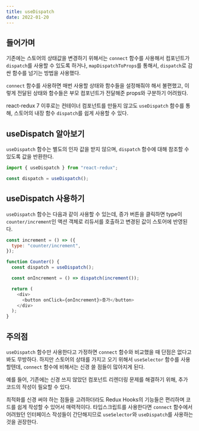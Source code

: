 ```yaml
---
title: useDispatch
date: 2022-01-20
---
```


## 들어가며

기존에는 스토어의 상태값을 변경하기 위해서는 `connect` 함수를 사용해서 컴포넌트가 `dispatch`를 사용할 수 있도록 하거나, `mapDispatchToProps`를 통해서, `dispatch`로 감싼 함수를 넘기는 방법을 사용했다.

`connect` 함수를 사용하면 매번 사용할 상태와 함수들을 설정해줘야 해서 불편했고, 이렇게 전달된 상태와 함수들은 부모 컴포넌트가 전달해준 props와 구분하기 어려웠다.

react-redux 7 이후로는 컨테이너 컴포넌트를 만들지 않고도 `useDispatch` 함수를 통해, 스토어의 내장 함수 `dispatch`를 쉽게 사용할 수 있다.

## useDispatch 알아보기

`useDispatch` 함수는 별도의 인자 값을 받지 않으며, `dispatch` 함수에 대해 참조할 수 있도록 값을 반환한다.

```javascript
import { useDispatch } from "react-redux";

const dispatch = useDispatch();
```

## useDispatch 사용하기

`useDispatch` 함수는 다음과 같이 사용할 수 있는데, 증가 버튼을 클릭하면 type이 `counter/increment`인 액션 객체로 리듀서를 호출하고 변경된 값이 스토어에 반영된다.

```javascript
const increment = () => ({
  type: "counter/increment",
});

function Counter() {
  const dispatch = useDispatch();

  const onIncrement = () => dispatch(increment());

  return (
    <div>
      <button onClick={onIncrement}>증가</button>
    </div>
  );
}
```

## 주의점

`useDispatch` 함수만 사용한다고 가정하면 `connect` 함수와 비교했을 때 단점은 없다고 봐도 무방하다.
하지만 스토어의 상태를 가지고 오기 위해서 `useSelector` 함수를 사용할텐데, `connect` 함수에 비해서는 신경 쓸 점들이 많아지게 된다.

예를 들어, 기존에는 신경 쓰지 않았던 컴포넌트 리렌더링 문제를 해결하기 위해, 추가 코드의 작성이 필요할 수 있다. 

최적화를 신경 써야 하는 점들을 고려하더라도 Redux Hooks의 기능들은 편리하며 코드를 쉽게 작성할 수 있어서 매력적이다.
타입스크립트를 사용한다면 `connect` 함수에서 어려웠던 인터페이스 작성들이 간단해지므로 `useSelector`와 `useDispatch`를 사용하는 것을 권장한다.
